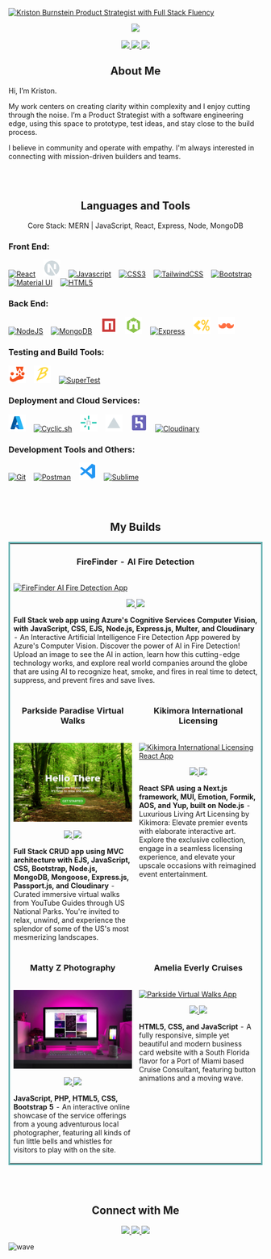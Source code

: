 <!-- Banner -->

<a href="https://www.linkedin.com/in/kriston-burnstein/" target="_blank" rel="noreferrer"><img alt="Kriston Burnstein Product Strategist with Full Stack Fluency" src="https://github.com/user-attachments/assets/9017c599-f030-4aca-8027-892a5fd3baae" /></a>

<!-- Typing Text -->

<p align="center">
    <img src="https://readme-typing-svg.herokuapp.com?font=Montserrat&size=30&duration=4001&color=01C5DE&vCenter=true&center=true&width=460&lines=PRODUCT+STRATEGIST;SOFTWARE+ENGINEER;COMMUNITY+DEVELOPER;CAPABLE+ALLY"</p>

<!-- SOCIALS -->
 
<div align="center">
  <p align="center">
    <a href="https://twitter.com/CreatesClarity" target="_blank">
      <img src="https://img.shields.io/badge/-Twitter-29293d?logo=twitter&logoColor=01C5DE&style=for-the-badge"/>
    </a>
    <a href="https://www.linkedin.com/in/kriston-burnstein/" target="_blank">
      <img src="https://img.shields.io/badge/-Linkedin-29293d?logo=linkedin&logoColor=01C5DE&style=for-the-badge"/>
    </a>
    <a href="mailto:kriston.burnstein@gmail.com" target="_blank">
      <img src="https://img.shields.io/badge/-Email-29293d?logo=gmail&logoColor=01C5DE&style=for-the-badge"/>
    </a>
     
      
  </p>
</div>

<!-- ABOUT ME -->

<h2 align="center" color="white">About Me</h2>
<p align="left">
Hi, I’m Kriston.

My work centers on creating clarity within complexity and I enjoy cutting through the noise. I’m a Product Strategist with a software engineering edge, using this space to prototype, test ideas, and stay close to the build process.

I believe in community and operate with empathy. I'm always interested in connecting with mission-driven builders and teams.<p>

<br>
</br>

<!-- Languages and Tools -->
 
<h2 align="center" color="white">Languages and Tools</h2>

<p align="center">Core Stack: MERN | JavaScript, React, Express, Node, MongoDB</p>

<!-- Front End -->

<h3 align="left"><strong>Front End:</strong></h3>
<p align="left">
    <a href="https://reactjs.org/" target="_blank" rel="noreferrer"><img src="https://user-images.githubusercontent.com/65462564/225438702-dfa65ea4-ebdf-470c-8563-c19bc6767fec.svg" width="34" height="34" alt="React" /></a>&nbsp;&nbsp;&nbsp;
    <a href="https://www.nextjs.org/" target="_blank" rel="noreferrer"><img src="https://raw.githubusercontent.com/PKief/vscode-material-icon-theme/main/icons/next.svg" alt="Next.js" width="34" height="34" /></a>&nbsp;&nbsp;&nbsp;
    <a href="https://developer.mozilla.org/en-US/docs/Web/JavaScript" target="_blank" rel="noreferrer"><img src="https://raw.githubusercontent.com/danielcranney/readme-generator/main/public/icons/skills/javascript-colored.svg" width="34" height="34" alt="Javascript" /></a>&nbsp;&nbsp;&nbsp;   
    <a href="https://developer.mozilla.org/en-US/docs/Web/CSS" target="_blank" rel="noreferrer"><img src="https://raw.githubusercontent.com/danielcranney/readme-generator/main/public/icons/skills/css3-colored.svg" width="34" height="34" alt="CSS3" /></a>&nbsp;&nbsp;&nbsp;
    <a href="https://tailwindcss.com/" target="_blank" rel="noreferrer"><img src="https://raw.githubusercontent.com/danielcranney/readme-generator/main/public/icons/skills/tailwindcss-colored.svg" width="34" height="34" alt="TailwindCSS" /></a>&nbsp;&nbsp;&nbsp;
    <a href="https://getbootstrap.com/" target="_blank" rel="noreferrer"><img src="https://raw.githubusercontent.com/danielcranney/readme-generator/main/public/icons/skills/bootstrap-colored.svg" width="34" height="34" alt="Bootstrap" /></a>&nbsp;&nbsp;&nbsp;
    <a href="https://mui.com/" target="_blank" rel="noreferrer"><img src="https://raw.githubusercontent.com/danielcranney/readme-generator/main/public/icons/skills/materialui-colored.svg" width="34" height="34" alt="Material UI" /></a>&nbsp;&nbsp;&nbsp;
    <a href="https://developer.mozilla.org/en-US/docs/Glossary/HTML5" target="_blank" rel="noreferrer"><img src="https://raw.githubusercontent.com/danielcranney/readme-generator/main/public/icons/skills/html5-colored.svg" width="34" height="34" alt="HTML5" /></a>
</p>

<!-- Back End -->

<h3 align="left"><strong>Back End:</strong></h3>
<p align="left">
    <a href="https://nodejs.org/en/" target="_blank" rel="noreferrer"><img src="https://res.cloudinary.com/dogooderdev/image/upload/v1694873694/GitHub%20Profile%20Readme/Node_2_ai4lco.png" width="34" height="34" alt="NodeJS" /></a>&nbsp;&nbsp;&nbsp;
    <a href="https://www.mongodb.com/" target="_blank" rel="noreferrer"><img src="https://res.cloudinary.com/dogooderdev/image/upload/v1694870158/GitHub%20Profile%20Readme/mongodb_ddx3pm.png" width="130" height="34" alt="MongoDB" /></a>&nbsp;&nbsp;&nbsp;
    <a href="https://www.npmjs.com/" target="_blank" rel="noreferrer"><img src="https://raw.githubusercontent.com/PKief/vscode-material-icon-theme/main/icons/npm.svg" alt="NPM" width="34" height="34" /></a>&nbsp;&nbsp;&nbsp;
    <a href="https://www.npmjs.com/package/nodemon" target="_blank" rel="noreferrer"><img src="https://raw.githubusercontent.com/PKief/vscode-material-icon-theme/main/icons/nodemon.svg" alt="Nodemon" width="34" height="34" /></a>&nbsp;&nbsp;&nbsp;
    <a href="https://expressjs.com/" target="_blank" rel="noreferrer"><img src="https://raw.githubusercontent.com/danielcranney/readme-generator/main/public/icons/skills/express.svg" width="34" height="34" alt="Express" /></a>&nbsp;&nbsp;&nbsp;
    <a href="https://www.npmjs.com/package/ejs" target="_blank" rel="noreferrer"><img src="https://raw.githubusercontent.com/PKief/vscode-material-icon-theme/main/icons/ejs.svg" alt="EJS" width="34" height="34" /></a>&nbsp;&nbsp;&nbsp;
    <a href="https://handlebarsjs.com/" target="_blank" rel="noreferrer"><img src="https://raw.githubusercontent.com/PKief/vscode-material-icon-theme/main/icons/handlebars.svg" alt="Handlebars" width="34" height="34" /></a>
</p>

<!-- Testing and Build Tools -->

<h3 align="left"><strong>Testing and Build Tools:</strong></h3>
<p align="left">
    <a href="https://jestjs.io/" target="_blank" rel="noreferrer"><img src="https://raw.githubusercontent.com/PKief/vscode-material-icon-theme/main/icons/jest.svg" alt="Jest" width="34" height="34" /></a>&nbsp;&nbsp;&nbsp;
    <a href="https://babeljs.io/" target="_blank" rel="noreferrer"><img src="https://raw.githubusercontent.com/PKief/vscode-material-icon-theme/main/icons/babel.svg" alt="Babel" width="34" height="34" /></a>&nbsp;&nbsp;&nbsp;
    <a href="https://www.npmjs.com/package/supertest" target="_blank" rel="noreferrer"><img src="https://res.cloudinary.com/dogooderdev/image/upload/v1694869067/GitHub%20Profile%20Readme/supertest-icon_3_yntnhs.png" alt="SuperTest" width="136" height="34" /></a>
</p>

<!-- Deployment and Cloud Services -->

<h3 align="left"><strong>Deployment and Cloud Services:</strong></h3>
<p align="left">
    <a href="https://learn.microsoft.com/en-us/azure/cognitive-services/computer-vision/overview" target="_blank" rel="noreferrer"><img src="https://raw.githubusercontent.com/PKief/vscode-material-icon-theme/main/icons/azure.svg" alt="Azure" width="34" height="34" /></a>&nbsp;&nbsp;&nbsp;
    <a href="https://www.cyclic.sh/" target="_blank" rel="noreferrer"><img src="https://user-images.githubusercontent.com/65462564/225406088-82b0b16b-8f9b-4d21-8826-e36b71d2c458.png" alt="Cyclic.sh" width="34" height="34" /></a>&nbsp;&nbsp;&nbsp;
    <a href="https://www.netlify.com/" target="_blank" rel="noreferrer"><img src="https://raw.githubusercontent.com/PKief/vscode-material-icon-theme/main/icons/netlify.svg" alt="Netlify" width="34" height="34" /></a>&nbsp;&nbsp;&nbsp;
    <a href="https://www.vercel.com/" target="_blank" rel="noreferrer"><img src="https://raw.githubusercontent.com/PKief/vscode-material-icon-theme/main/icons/vercel.svg" alt="Vercel" width="34" height="34" /></a>&nbsp;&nbsp;&nbsp;
    <a href="https://www.heroku.com/" target="_blank" rel="noreferrer"><img src="https://raw.githubusercontent.com/PKief/vscode-material-icon-theme/main/icons/heroku.svg" alt="Heroku" width="34" height="34" /></a>&nbsp;&nbsp;&nbsp;
    <a href="https://cloudinary.com/" target="_blank" rel="noreferrer"><img src="https://user-images.githubusercontent.com/65462564/227605776-d6f18bb3-4af0-4179-b1eb-0e28d9dc4aa4.png" width="34" height="34" alt="Cloudinary" /></a>
</p>

<!-- Development Tools and Others -->

<h3 align="left"><strong>Development Tools and Others:</strong></h3>
<p align="left">
    <a href="https://git-scm.com/" target="_blank" rel="noreferrer"><img src="https://raw.githubusercontent.com/danielcranney/readme-generator/main/public/icons/skills/git-colored.svg" width="34" height="34" alt="Git" /></a>&nbsp;&nbsp;&nbsp;
    <a href="https://www.postman.com/" target="_blank" rel="noreferrer"><img src="https://user-images.githubusercontent.com/65462564/225415415-7f4e5933-b8c4-4897-a6b4-a6a7d4904c1c.png" alt="Postman" width="34" height="34" /></a>&nbsp;&nbsp;&nbsp;
    <a href="https://code.visualstudio.com/" target="_blank" rel="noreferrer"><img src="https://raw.githubusercontent.com/PKief/vscode-material-icon-theme/main/icons/vscode.svg" alt="VS Code" width="34" height="34" /></a>&nbsp;&nbsp;&nbsp;
    <a href="https://www.sublimetext.com/" target="_blank" rel="noreferrer"><img src="https://res.cloudinary.com/dogooderdev/image/upload/v1694869067/GitHub%20Profile%20Readme/sublimetext_94866_y1jmqj.png" alt="Sublime" width="34" height="34" /></a>
    <!--     <a href="https://www.markdownguide.org/" target="_blank" rel="noreferrer"><img src="https://raw.githubusercontent.com/PKief/vscode-material-icon-theme/main/icons/markdown.svg" alt="Markdown" width="34" height="34" /></a> -->
</p>
 
<br>
</br>

<!-- My Builds -->

<h2 align="center">My Builds</h2>
<table bordercolor="#66b2b2">
<tr>
    <td width="100%" colspan="2" valign="top">
        <h3 align="center">FireFinder - AI Fire Detection</h3>
        <br />
        <a target="_blank" href="https://firefinder.herokuapp.com/">
            <img src="https://res.cloudinary.com/dogooderdev/image/upload/v1685303542/FireFinder/firefinder.herokuapp.com__j6ykns.png" width="100%" alt="FireFinder AI Fire Detection App"/>
        </a>
        <br />
        <p align="center">
            <a href="https://github.com/kriston-burnstein/firefinder-ai" target="_blank">
                <img src="https://img.shields.io/badge/Repo-lightgrey?style=for-the-badge&logo=github"/>
            </a>  
            <a href="https://firefinder.herokuapp.com/" target="_blank">
                <img src="https://img.shields.io/badge/-Demo-29293d?logo=data%3Aimage%2Fpng%3Bbase64%2CiVBORw0KGgoAAAANSUhEUgAAAEAAAABACAYAAACqaXHeAAAACXBIWXMAAAsTAAALEwEAmpwYAAAB1UlEQVR4nO3bMUvDQBjG8VcRXcRF%2FBIKIqjgJCo4%2BAUK4lbpF3BxcXAU8UuIdBRFFASVuDSDuCsUdFBQ1%2BqgFvzL0Ux6JWlJ6OXy%2FiBj07uHy5OUXkSUUsoCGALWgTPgGfgmP8xYn4BToAwMSieAJeARfzwAi0knvwY08Y9ZFatxk58DvvDXJzDbbvJ9wC3%2BuzFztQWwQHHM2wLYozh2bQGcUBzHtgBqFEfNFkCY4INvwI7jhxljnLDbAAJxnBmjBhBPV4BYlk6YIDm9BMRx2gFoCQZagvG0BMVSHmGC5LQExXFagmgJBlqC8bQExVIeYYLktATFcVqCaAkGWoLxtASly7vAtTjOjDHLFdCM%2Fj90%2BWhmGYAvNADRFfAHeglQ%2BA64ojgubZfAAcWxbwugQnGUbQGMAR%2F47x0Y%2FReAAWzjvy1pBxgwBYG%2FLswc2wZgAMPAEf4x%2B4ZHJAmgP9oye0%2F%2B3ZktstbNkUkAE1EYG8Bmh0c1hQlUu%2FjejWjM49JLQCmFAEqSV6TzbFGRvKG1%2FF5Jz0vsVndXAMvAD%2Bkz51wR19G612blXFwH1DMMoC6uI9uHqENxHTCV0Ws35nWXSckDYCb6TdFIYeKN6FzTvZ6XUkq88wv5pC22E2g7CAAAAABJRU5ErkJggg%3D%3D&style=for-the-badge"/>
            </a>	
        </p>
        <p><strong>Full Stack web app using Azure's Cognitive Services Computer Vision, with JavaScript, CSS, EJS, Node.js, Express.js, Multer, and Cloudinary</strong> - An Interactive Artificial Intelligence Fire Detection App powered by Azure's Computer Vision. Discover the power of AI in Fire Detection! Upload an image to see the AI in action, learn how this cutting-edge technology works, and explore real world companies around the globe that are using AI to recognize heat, smoke, and fires in real time to detect, suppress, and prevent fires and save lives.</p>
    </td>
  </tr>  
  <tr>
    <td width="50%" valign="top">
        <h3 align="center">Parkside Paradise Virtual Walks</h3>
        <br />
        <a target="_blank" href="https://parkside-virtual-walks-app.herokuapp.com/">
            <img src="https://raw.githubusercontent.com/kriston-burnstein/kriston-burnstein/main/images/parkside-paradise-virtual-walks.jpeg" width="100%" alt="Parkside Virtual Walks App"/>
        </a>
        <br />
        <p align="center">
            <a href="https://github.com/kriston-burnstein/parkside-paradise-virtual-walks-app" target="_blank">
                <img src="https://img.shields.io/badge/Repo-lightgrey?style=for-the-badge&logo=github"/>
            </a>  
            <a href="https://parkside-virtual-walks-app.herokuapp.com/" target="_blank">
                <img src="https://img.shields.io/badge/-Demo-29293d?logo=data%3Aimage%2Fpng%3Bbase64%2CiVBORw0KGgoAAAANSUhEUgAAAEAAAABACAYAAACqaXHeAAAACXBIWXMAAAsTAAALEwEAmpwYAAAB1UlEQVR4nO3bMUvDQBjG8VcRXcRF%2FBIKIqjgJCo4%2BAUK4lbpF3BxcXAU8UuIdBRFFASVuDSDuCsUdFBQ1%2BqgFvzL0Ux6JWlJ6OXy%2FiBj07uHy5OUXkSUUsoCGALWgTPgGfgmP8xYn4BToAwMSieAJeARfzwAi0knvwY08Y9ZFatxk58DvvDXJzDbbvJ9wC3%2BuzFztQWwQHHM2wLYozh2bQGcUBzHtgBqFEfNFkCY4INvwI7jhxljnLDbAAJxnBmjBhBPV4BYlk6YIDm9BMRx2gFoCQZagvG0BMVSHmGC5LQExXFagmgJBlqC8bQExVIeYYLktATFcVqCaAkGWoLxtASly7vAtTjOjDHLFdCM%2Fj90%2BWhmGYAvNADRFfAHeglQ%2BA64ojgubZfAAcWxbwugQnGUbQGMAR%2F47x0Y%2FReAAWzjvy1pBxgwBYG%2FLswc2wZgAMPAEf4x%2B4ZHJAmgP9oye0%2F%2B3ZktstbNkUkAE1EYG8Bmh0c1hQlUu%2FjejWjM49JLQCmFAEqSV6TzbFGRvKG1%2FF5Jz0vsVndXAMvAD%2Bkz51wR19G612blXFwH1DMMoC6uI9uHqENxHTCV0Ws35nWXSckDYCb6TdFIYeKN6FzTvZ6XUkq88wv5pC22E2g7CAAAAABJRU5ErkJggg%3D%3D&style=for-the-badge"/>
            </a>	
        </p>
        <p><strong>Full Stack CRUD app using MVC architecture with EJS, JavaScript, CSS, Bootstrap, Node.js, MongoDB, Mongoose, Express.js, Passport.js, and Cloudinary</strong> - Curated immersive virtual walks from YouTube Guides through US National Parks. You're invited to relax, unwind, and experience the splendor of some of the US's most mesmerizing landscapes.</p>
    </td>
    <td width="50%" valign="top">
        <h3 align="center">Kikimora International Licensing</h3>
        <br />
        <a target="_blank" href="https://kikimora-licensing.vercel.app/">
            <img src="https://res.cloudinary.com/dogooderdev/image/upload/c_scale,h_676,w_1014/v1694722249/Otherworldly/kikimora-licensing-github-readme_jrlxmd.png" width="100%" alt="Kikimora International Licensing React App"/>
        </a>
        <br />
        <p align="center">
            <a href="https://github.com/kriston-burnstein/kikimora-international-licensing" target="_blank">
                <img src="https://img.shields.io/badge/Repo-lightgrey?style=for-the-badge&logo=github"/>
            </a>  
            <a href="https://kikimora-licensing.vercel.app/" target="_blank">
                <img src="https://img.shields.io/badge/-Demo-29293d?logo=data%3Aimage%2Fpng%3Bbase64%2CiVBORw0KGgoAAAANSUhEUgAAAEAAAABACAYAAACqaXHeAAAACXBIWXMAAAsTAAALEwEAmpwYAAAB1UlEQVR4nO3bMUvDQBjG8VcRXcRF%2FBIKIqjgJCo4%2BAUK4lbpF3BxcXAU8UuIdBRFFASVuDSDuCsUdFBQ1%2BqgFvzL0Ux6JWlJ6OXy%2FiBj07uHy5OUXkSUUsoCGALWgTPgGfgmP8xYn4BToAwMSieAJeARfzwAi0knvwY08Y9ZFatxk58DvvDXJzDbbvJ9wC3%2BuzFztQWwQHHM2wLYozh2bQGcUBzHtgBqFEfNFkCY4INvwI7jhxljnLDbAAJxnBmjBhBPV4BYlk6YIDm9BMRx2gFoCQZagvG0BMVSHmGC5LQExXFagmgJBlqC8bQExVIeYYLktATFcVqCaAkGWoLxtASly7vAtTjOjDHLFdCM%2Fj90%2BWhmGYAvNADRFfAHeglQ%2BA64ojgubZfAAcWxbwugQnGUbQGMAR%2F47x0Y%2FReAAWzjvy1pBxgwBYG%2FLswc2wZgAMPAEf4x%2B4ZHJAmgP9oye0%2F%2B3ZktstbNkUkAE1EYG8Bmh0c1hQlUu%2FjejWjM49JLQCmFAEqSV6TzbFGRvKG1%2FF5Jz0vsVndXAMvAD%2Bkz51wR19G612blXFwH1DMMoC6uI9uHqENxHTCV0Ws35nWXSckDYCb6TdFIYeKN6FzTvZ6XUkq88wv5pC22E2g7CAAAAABJRU5ErkJggg%3D%3D&style=for-the-badge"/>
            </a>	
        </p>
        <p><strong>React SPA using a Next.js framework, MUI, Emotion, Formik, AOS, and Yup, built on Node.js </strong> - Luxurious Living Art Licensing by Kikimora: Elevate premier events with elaborate interactive art. Explore the exclusive collection, engage in a seamless licensing experience, and elevate your upscale occasions with reimagined event entertainment.</p>
    </td>
  </tr>  
  <tr>
    <td width="50%" valign="top">
        <h3 align="center">Matty Z Photography</h3>
        <br />
        <a target="_blank" href="https://mattyzphotography.netlify.app/">
            <img src="https://raw.githubusercontent.com/kriston-burnstein/kriston-burnstein/main/images/matty-z.jpg" width="100%" alt="Matty Z. Photography Website"/>
        </a>
        <br />
        <p align="center">
            <a href="" target="_blank">
                <img src="https://img.shields.io/badge/Repo-lightgrey?style=for-the-badge&logo=github"/>
            </a>  
            <a href="https://mattyzphotography.netlify.app/" target="_blank">
                <img src="https://img.shields.io/badge/-Demo-29293d?logo=data%3Aimage%2Fpng%3Bbase64%2CiVBORw0KGgoAAAANSUhEUgAAAEAAAABACAYAAACqaXHeAAAACXBIWXMAAAsTAAALEwEAmpwYAAAB1UlEQVR4nO3bMUvDQBjG8VcRXcRF%2FBIKIqjgJCo4%2BAUK4lbpF3BxcXAU8UuIdBRFFASVuDSDuCsUdFBQ1%2BqgFvzL0Ux6JWlJ6OXy%2FiBj07uHy5OUXkSUUsoCGALWgTPgGfgmP8xYn4BToAwMSieAJeARfzwAi0knvwY08Y9ZFatxk58DvvDXJzDbbvJ9wC3%2BuzFztQWwQHHM2wLYozh2bQGcUBzHtgBqFEfNFkCY4INvwI7jhxljnLDbAAJxnBmjBhBPV4BYlk6YIDm9BMRx2gFoCQZagvG0BMVSHmGC5LQExXFagmgJBlqC8bQExVIeYYLktATFcVqCaAkGWoLxtASly7vAtTjOjDHLFdCM%2Fj90%2BWhmGYAvNADRFfAHeglQ%2BA64ojgubZfAAcWxbwugQnGUbQGMAR%2F47x0Y%2FReAAWzjvy1pBxgwBYG%2FLswc2wZgAMPAEf4x%2B4ZHJAmgP9oye0%2F%2B3ZktstbNkUkAE1EYG8Bmh0c1hQlUu%2FjejWjM49JLQCmFAEqSV6TzbFGRvKG1%2FF5Jz0vsVndXAMvAD%2Bkz51wR19G612blXFwH1DMMoC6uI9uHqENxHTCV0Ws35nWXSckDYCb6TdFIYeKN6FzTvZ6XUkq88wv5pC22E2g7CAAAAABJRU5ErkJggg%3D%3D&style=for-the-badge"/>
            </a>	
        </p>
        <p><strong>JavaScript, PHP, HTML5, CSS, Bootstrap 5</strong> - An interactive online showcase of the service offerings from a young adventurous local photographer, featuring all kinds of fun little bells and whistles for visitors to play with on the site. </p>
    </td>
    <td width="50%" valign="top">
        <h3 align="center">Amelia Everly Cruises</h3>
        <br />
        <a target="_blank" href="https://amelia-everly-cruises.netlify.app/">
            <img src="images/amelia-everly-cruise.gif" width="100%" alt="Parkside Virtual Walks App"/>
        </a>
        <br />
        <p align="center">
            <a href="" target="_blank">
                <img src="https://img.shields.io/badge/Repo-lightgrey?style=for-the-badge&logo=github"/>
            </a>  
            <a href="https://amelia-everly-cruises.netlify.app/" target="_blank">
                <img src="https://img.shields.io/badge/-Demo-29293d?logo=data%3Aimage%2Fpng%3Bbase64%2CiVBORw0KGgoAAAANSUhEUgAAAEAAAABACAYAAACqaXHeAAAACXBIWXMAAAsTAAALEwEAmpwYAAAB1UlEQVR4nO3bMUvDQBjG8VcRXcRF%2FBIKIqjgJCo4%2BAUK4lbpF3BxcXAU8UuIdBRFFASVuDSDuCsUdFBQ1%2BqgFvzL0Ux6JWlJ6OXy%2FiBj07uHy5OUXkSUUsoCGALWgTPgGfgmP8xYn4BToAwMSieAJeARfzwAi0knvwY08Y9ZFatxk58DvvDXJzDbbvJ9wC3%2BuzFztQWwQHHM2wLYozh2bQGcUBzHtgBqFEfNFkCY4INvwI7jhxljnLDbAAJxnBmjBhBPV4BYlk6YIDm9BMRx2gFoCQZagvG0BMVSHmGC5LQExXFagmgJBlqC8bQExVIeYYLktATFcVqCaAkGWoLxtASly7vAtTjOjDHLFdCM%2Fj90%2BWhmGYAvNADRFfAHeglQ%2BA64ojgubZfAAcWxbwugQnGUbQGMAR%2F47x0Y%2FReAAWzjvy1pBxgwBYG%2FLswc2wZgAMPAEf4x%2B4ZHJAmgP9oye0%2F%2B3ZktstbNkUkAE1EYG8Bmh0c1hQlUu%2FjejWjM49JLQCmFAEqSV6TzbFGRvKG1%2FF5Jz0vsVndXAMvAD%2Bkz51wR19G612blXFwH1DMMoC6uI9uHqENxHTCV0Ws35nWXSckDYCb6TdFIYeKN6FzTvZ6XUkq88wv5pC22E2g7CAAAAABJRU5ErkJggg%3D%3D&style=for-the-badge"/>
            </a>	
        </p>
        <p><strong>HTML5, CSS, and JavaScript</strong> - A fully responsive, simple yet beautiful and modern business card website with a South Florida flavor for a Port of Miami based Cruise Consultant, featuring button animations and a moving wave. </p>
    </td>
  </tr>
</table>

<br>
</br>

<!-- SOCIALS -->
 
<h2 align="center" color="white">Connect with Me</h2>
<div align="center">
  <p align="center">
    <a href="https://twitter.com/kriston_dev" target="_blank">
      <img src="https://img.shields.io/badge/-Twitter-29293d?logo=twitter&logoColor=01C5DE&style=for-the-badge"/>
    </a>
    <a href="https://www.linkedin.com/in/kriston-burnstein/" target="_blank">
      <img src="https://img.shields.io/badge/-Linkedin-29293d?logo=linkedin&logoColor=01C5DE&style=for-the-badge"/>
    </a>
    <a href="mailto:kriston.burnstein@gmail.com" target="_blank">
      <img src="https://img.shields.io/badge/-Email-29293d?logo=gmail&logoColor=01C5DE&style=for-the-badge"/>
    </a>
  </p>
</div>

![wave](https://user-images.githubusercontent.com/65462564/225171686-93c2fd4b-ced4-4602-85e4-13deacf4af62.svg)
